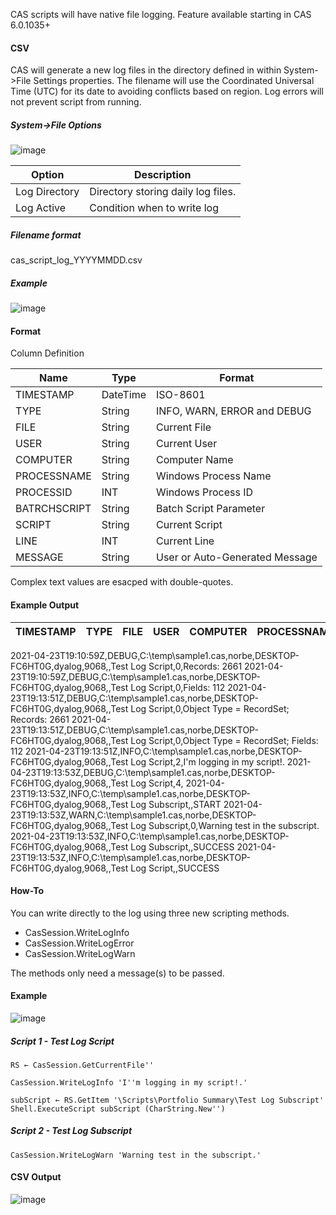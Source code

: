 CAS scripts will have native file logging.  Feature available starting in CAS 6.0.1035+  

#### CSV 

CAS will generate a new log files in the directory defined in within System->File Settings properties.  The filename will use the Coordinated Universal Time (UTC) for its date to avoiding conflicts based on region.  Log errors will not prevent script from running.  

##### System->File Options

![image](https://user-images.githubusercontent.com/5807754/115915373-dc88aa80-a438-11eb-81ba-129eb0b274cd.png)

Option | Description
--|--
Log Directory|Directory storing daily log files.
Log Active|Condition when to write log

##### Filename format
cas_script_log_YYYYMMDD.csv

##### Example
![image](https://user-images.githubusercontent.com/5807754/115907462-86af0500-a42e-11eb-871a-d03eb54399d7.png)

#### Format

Column Definition

Name|Type|Format
--|--|--
TIMESTAMP|DateTime|ISO-8601
TYPE|String|INFO, WARN, ERROR and DEBUG
FILE|String|Current File
USER|String|Current User
COMPUTER|String|Computer Name
PROCESSNAME|String|Windows Process Name
PROCESSID|INT|Windows Process ID
BATRCHSCRIPT|String|Batch Script Parameter
SCRIPT|String|Current Script
LINE|INT|Current Line
MESSAGE|String|User or Auto-Generated Message

Complex text values are esacped with double-quotes.

#### Example Output

TIMESTAMP|TYPE|FILE|USER|COMPUTER|PROCESSNAME|PROCESSID|BATCHSCRIPT|SCRIPT|LINE|MESSAGE
--|--|--|--|--|--|--|--|--|--|--
2021-04-23T19:10:59Z,DEBUG,C:\temp\sample1.cas,norbe,DESKTOP-FC6HT0G,dyalog,9068,,Test Log Script,0,Records: 2661
2021-04-23T19:10:59Z,DEBUG,C:\temp\sample1.cas,norbe,DESKTOP-FC6HT0G,dyalog,9068,,Test Log Script,0,Fields: 112
2021-04-23T19:13:51Z,DEBUG,C:\temp\sample1.cas,norbe,DESKTOP-FC6HT0G,dyalog,9068,,Test Log Script,0,Object Type = RecordSet; Records: 2661
2021-04-23T19:13:51Z,DEBUG,C:\temp\sample1.cas,norbe,DESKTOP-FC6HT0G,dyalog,9068,,Test Log Script,0,Object Type = RecordSet; Fields: 112
2021-04-23T19:13:51Z,INFO,C:\temp\sample1.cas,norbe,DESKTOP-FC6HT0G,dyalog,9068,,Test Log Script,2,I'm logging in my script!.
2021-04-23T19:13:53Z,DEBUG,C:\temp\sample1.cas,norbe,DESKTOP-FC6HT0G,dyalog,9068,,Test Log Script,4,
2021-04-23T19:13:53Z,INFO,C:\temp\sample1.cas,norbe,DESKTOP-FC6HT0G,dyalog,9068,,Test Log Subscript,,START
2021-04-23T19:13:53Z,WARN,C:\temp\sample1.cas,norbe,DESKTOP-FC6HT0G,dyalog,9068,,Test Log Subscript,0,Warning test in the subscript.
2021-04-23T19:13:53Z,INFO,C:\temp\sample1.cas,norbe,DESKTOP-FC6HT0G,dyalog,9068,,Test Log Subscript,,SUCCESS
2021-04-23T19:13:53Z,INFO,C:\temp\sample1.cas,norbe,DESKTOP-FC6HT0G,dyalog,9068,,Test Log Script,,SUCCESS

#### How-To

You can write directly to the log using three new scripting methods.

- CasSession.WriteLogInfo
- CasSession.WriteLogError
- CasSession.WriteLogWarn

The methods only need a message(s) to be passed.

#### Example


![image](https://user-images.githubusercontent.com/5807754/115905198-60d43100-a42b-11eb-9bfc-4f6bb8941c8c.png)

##### Script 1 - Test Log Script

```apl
RS ← CasSession.GetCurrentFile''  
  
CasSession.WriteLogInfo 'I''m logging in my script!.'  
  
subScript ← RS.GetItem '\Scripts\Portfolio Summary\Test Log Subscript'  
Shell.ExecuteScript subScript (CharString.New'')
```

##### Script 2 - Test Log Subscript

```apl
CasSession.WriteLogWarn 'Warning test in the subscript.'
```

#### CSV Output

![image](https://user-images.githubusercontent.com/5807754/115905889-63835600-a42c-11eb-8cd2-8e5a92165c3c.png)
